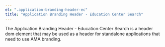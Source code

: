 ```yaml
---
el: ".application-branding-header-ec"
title: "Application Branding Header - Education Center Search"
---
```

The Application Branding Header - Education Center Search is a header dom element that may be used as a header for standalone applications that need to use AMA branding.